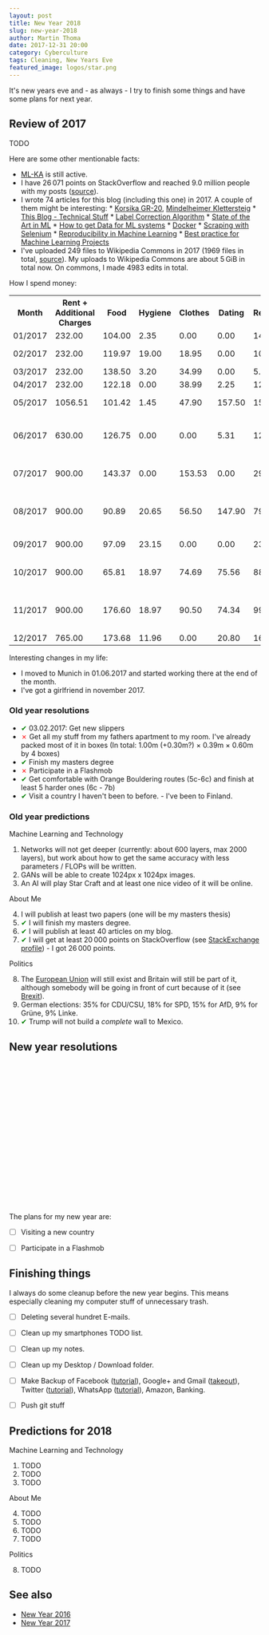 ```yaml
---
layout: post
title: New Year 2018
slug: new-year-2018
author: Martin Thoma
date: 2017-12-31 20:00
category: Cyberculture
tags: Cleaning, New Years Eve
featured_image: logos/star.png
---
```


It's new years eve and - as always - I try to finish some things and have some
plans for next year.


## Review of 2017

TODO

Here are some other mentionable facts:

* [ML-KA](https://ml-ka.de/) is still active.
* I have 26&thinsp;071&nbsp;points on StackOverflow and reached 9.0&nbsp;million people
  with my posts ([source](http://stackoverflow.com/users/562769/martin-thoma)).
* I wrote 74&nbsp;articles for this blog (including this one) in 2017. A couple
  of them might be interesting:
      * [Korsika GR-20](https://martin-thoma.com/gr-20/), [Mindelheimer Klettersteig](https://martin-thoma.com/mindelheimer-klettersteig/)
      * [This Blog - Technical Stuff](https://martin-thoma.com/this-blog/)
      * [Label Correction Algorithm](https://martin-thoma.com/label-correction-algorithm/)
      * [State of the Art in ML](https://martin-thoma.com/sota/)
      * [How to get Data for ML systems](https://martin-thoma.com/ml-get-data/)
      * [Docker](https://martin-thoma.com/docker/)
      * [Scraping with Selenium](https://martin-thoma.com/scraping-with-selenium/)
      * [Reproducibility in Machine Learning](https://martin-thoma.com/ml-reproducibility/)
      * [Best practice for Machine Learning Projects](https://martin-thoma.com/ml-best-practice/)
* I've uploaded 249&nbsp;files to Wikipedia Commons in 2017 (1969 files in total, <a href="http://tools.wmflabs.org/ptools/uploadsum.php?user=MartinThoma">source</a>). My uploads to Wikipedia Commons
  are about 5&thinsp;GiB in total now. On commons, I made 4983&nbsp;edits in total.

How I spend money:

<table class="table">
    <tr>
        <th>Month</th>
        <th>Rent + Additional Charges</th>
        <th>Food</th>
        <th>Hygiene</th>
        <th>Clothes</th>
        <th>Dating</th>
        <th>Recreation</th>
        <th>Insurance</th>
        <th>Travel+Phone</th>
        <th>Rest</th>
    </tr>
    <tr>
        <td>01/2017</td>
        <td title="Rent + Additional Charges">232.00</td>
        <td title="Food">104.00</td>
        <td title="Hygiene">2.35</td>
        <td title="Clothes">0.00</td>
        <td title="Dating">0.00</td>
        <td title="Recreation">141.57</td>
        <td title="Insurance">90.34</td>
        <td title="Travel+Phone">76.00</td>
        <td title="Rest"></td>
    </tr>
    <tr>
        <td>02/2017</td>
        <td title="Rent + Additional Charges">232.00</td>
        <td title="Food">119.97</td>
        <td title="Hygiene">19.00</td>
        <td title="Clothes">18.95</td>
        <td title="Dating">0.00</td>
        <td title="Recreation">10.34</td>
        <td title="Insurance">91.64</td>
        <td title="Travel+Phone">69.00</td>
        <td title="Rest">Studium: 143.69; Haushalt: 5.30</td>
    </tr>
    <tr>
        <td>03/2017</td>
        <td title="Rent + Additional Charges">232.00</td>
        <td title="Food">138.50</td>
        <td title="Hygiene">3.20</td>
        <td title="Clothes">34.99</td>
        <td title="Dating">0.00</td>
        <td title="Recreation">5.75</td>
        <td title="Insurance">0.00</td>
        <td title="Travel+Phone">0.00</td>
        <td title="Rest">Medizin: 6.40</td>
    </tr>
    <tr>
        <td>04/2017</td>
        <td title="Rent + Additional Charges">232.00</td>
        <td title="Food">122.18</td>
        <td title="Hygiene">0.00</td>
        <td title="Clothes">38.99</td>
        <td title="Dating">2.25</td>
        <td title="Recreation">120.33</td>
        <td title="Insurance">91.64</td>
        <td title="Travel+Phone">0.00</td>
        <td title="Rest"></td>
    </tr>
    <tr>
        <td>05/2017</td>
        <td title="Rent + Additional Charges">1056.51</td>
        <td title="Food">101.42</td>
        <td title="Hygiene">1.45</td>
        <td title="Clothes">47.90</td>
        <td title="Dating">157.50</td>
        <td title="Recreation">159.91</td>
        <td title="Insurance">91.64</td>
        <td title="Travel+Phone">148.05</td>
        <td title="Rest">Sicherheitsleistung: 1800.00</td>
    </tr>
    <tr>
        <td>06/2017</td>
        <td title="Rent + Additional Charges">630.00</td>
        <td title="Food">126.75</td>
        <td title="Hygiene">0.00</td>
        <td title="Clothes">0.00</td>
        <td title="Dating">5.31</td>
        <td title="Recreation">127.23</td>
        <td title="Insurance">91.64</td>
        <td title="Travel+Phone">103.23</td>
        <td title="Rest">Umzug: 197.81; Haushalt: 99.45; Master-Arbeit: 20.00; Medikamente: 8.43</td>
    </tr>
    <tr>
        <td>07/2017</td>
        <td title="Rent + Additional Charges">900.00</td>
        <td title="Food">143.37</td>
        <td title="Hygiene">0.00</td>
        <td title="Clothes">153.53</td>
        <td title="Dating">0.00</td>
        <td title="Recreation">299.43</td>
        <td title="Insurance">54.98</td>
        <td title="Travel+Phone">69.88</td>
        <td title="Rest">Internet:29.76; Bike:708.90; Haushalt: 7.78</td>
    </tr>
    <tr>
        <td>08/2017</td>
        <td title="Rent + Additional Charges">900.00</td>
        <td title="Food">90.89</td>
        <td title="Hygiene">20.65</td>
        <td title="Clothes">56.50</td>
        <td title="Dating">147.90</td>
        <td title="Recreation">79.92</td>
        <td title="Insurance">0.00</td>
        <td title="Travel+Phone">54.50</td>
        <td title="Rest">Internet:14.90; Mietrückzahlung:455.04; Umzug: 100.00; Haushalt: 57.46</td>
    </tr>
    <tr>
        <td>09/2017</td>
        <td title="Rent + Additional Charges">900.00</td>
        <td title="Food">97.09</td>
        <td title="Hygiene">23.15</td>
        <td title="Clothes">0.00</td>
        <td title="Dating">0.00</td>
        <td title="Recreation">230.28</td>
        <td title="Insurance">0.00</td>
        <td title="Travel+Phone">3.10</td>
        <td title="Rest">Roomba:359.00; Haushalt:57.98</td>
    </tr>
    <tr>
        <td title="month">10/2017</td>
        <td title="Rent + Additional Charges">900.00</td>
        <td title="Food">65.81</td>
        <td title="Hygiene">18.97</td>
        <td title="Clothes">74.69</td>
        <td title="Dating">75.56</td>
        <td title="Recreation">88.61</td>
        <td title="Insurance">0.00</td>
        <td title="Travel+Phone">155.59</td>
        <td title="Rest">Internet: 14.90; Haushalt: 9.95; Medizin: 12.48</td>
    </tr>
    <tr>
        <td title="month">11/2017</td>
        <td title="Rent + Additional Charges">900.00</td>
        <td title="Food">176.60</td>
        <td title="Hygiene">18.97</td>
        <td title="Clothes">90.50</td>
        <td title="Dating">74.34</td>
        <td title="Recreation">99.00</td>
        <td title="Insurance">Insurance</td>
        <td title="Travel+Phone">Travel+Phone</td>
        <td title="Rest">Internet: 14.90; Medizin: 12.48; 5.00 Geldautomat; Haushalt: 52.97</td>
    </tr>
    <tr>
        <td title="month">12/2017</td>
        <td title="Rent + Additional Charges">765.00</td>
        <td title="Food">173.68</td>
        <td title="Hygiene">11.96</td>
        <td title="Clothes">0.00</td>
        <td title="Dating">20.80</td>
        <td title="Recreation">166.60</td>
        <td title="Insurance">>0.00</td>
        <td title="Travel+Phone">255.97</td>
        <td title="Rest">GEZ:210.00</td>
    </tr>
</table>

Interesting changes in my life:

* I moved to Munich in 01.06.2017 and started working there at the end of the
  month.
* I've got a girlfriend in november 2017.


### Old year resolutions

* <span style="color:green;">&#x2714;</span> 03.02.2017: Get new slippers
* <span style="color:red;">&#x2717;</span> Get all my stuff from my fathers apartment to my room. I've already packed
  most of it in boxes (In total: 1.00m (+0.30m?) × 0.39m × 0.60m by 4 boxes)
* <span style="color:green;">&#x2714;</span> Finish my masters degree
* <span style="color:red;">&#x2717;</span> Participate in a Flashmob
* <span style="color:green;">&#x2714;</span> Get comfortable with Orange Bouldering routes (5c-6c) and finish at least
      5 harder ones (6c - 7b)
* <span style="color:green;">&#x2714;</span> Visit a country I haven't been to before. - I've been to Finland.


### Old year predictions

Machine Learning and Technology

1. Networks will not get deeper (currently: about 600 layers, max 2000 layers),
   but work about how to get the same accuracy with less parameters / FLOPs
   will be written.
2. GANs will be able to create 1024px x 1024px images.
3. An AI will play Star Craft and at least one nice video of it will be online.


About Me

4. I will publish at least two papers (one will be my masters thesis)
5. <span style="color:green;">&#x2714;</span> I will finish my masters degree.
6. <span style="color:green;">&#x2714;</span> I will publish at least 40 articles on my blog.
7. <span style="color:green;">&#x2714;</span> I will get at least 20&thinsp;000 points on StackOverflow (see [StackExchange profile](http://stackexchange.com/users/271958/martin-thoma?tab=accounts)) - I got 26&thinsp;000 points.


Politics

8. The [European Union](https://en.wikipedia.org/wiki/European_Union) will
   still exist and Britain will still be part of it, although somebody will
   be going in front of curt because of it
    (see [Brexit](https://de.wikipedia.org/wiki/Brexit)).
9. German elections: 35% for CDU/CSU, 18% for SPD, 15% for AfD, 9% for Grüne,
   9% Linke.
10. <span style="color:green;">&#x2714;</span> Trump will not build a *complete* wall to Mexico.


## New year resolutions

<iframe width="512" height="288" src="https://www.youtube-nocookie.com/embed/yYMUCC9SFds" frameborder="0" allowfullscreen></iframe>

The plans for my new year are:

* [ ] Visiting a new country
* [ ] Participate in a Flashmob


## Finishing things

I always do some cleanup before the new year begins. This means especially
cleaning my computer stuff of unnecessary trash.

* [ ] Deleting several hundret E-mails.
* [ ] Clean up my smartphones TODO list.
* [ ] Clean up my notes.
* [ ] Clean up my Desktop / Download folder.
* [ ] Make Backup of Facebook ([tutorial](https://www.facebook.com/help/131112897028467)), Google+ and Gmail ([takeout](https://takeout.google.com/settings/takeout)), Twitter ([tutorial](https://support.twitter.com/articles/20170320)), WhatsApp ([tutorial](https://www.whatsapp.com/faq/en/android/23756533)), Amazon, Banking.
* [ ] Push git stuff


## Predictions for 2018

Machine Learning and Technology

1. TODO
2. TODO
3. TODO


About Me

4. TODO
5. TODO
6. TODO
7. TODO


Politics

8. TODO


## See also

* [New Year 2016](https://martin-thoma.com/new-year-2016)
* [New Year 2017](https://martin-thoma.com/new-year-2017)
